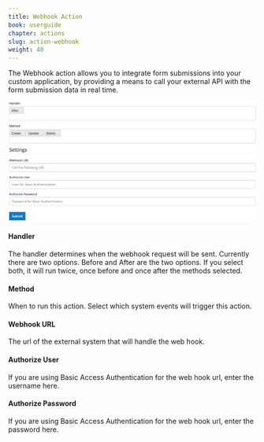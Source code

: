 ```yaml
---
title: Webhook Action
book: userguide
chapter: actions
slug: action-webhook
weight: 40
---
```

The Webhook action allows you to integrate form submissions into your custom application, by providing a means to call your external API with the form submission data in real time.

![](/assets/img/action-webhook.png)

#### Handler

The handler determines when the webhook request will be sent. Currently there are two options. Before and After are the two options. If you select both, it will run twice, once before and once after the methods selected.

#### Method

When to run this action. Select which system events will trigger this action.

#### Webhook URL

The url of the external system that will handle the web hook.

#### Authorize User

If you are using Basic Access Authentication for the web hook url, enter the username here.

#### Authorize Password

If you are using Basic Access Authentication for the web hook url, enter the password here.
